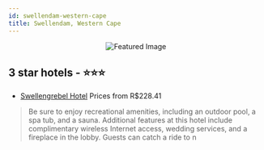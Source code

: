 ```yaml
---
id: swellendam-western-cape
title: Swellendam, Western Cape
---
```


<center><img src="https://i.travelapi.com/hotels/2000000/1560000/1556600/1556520/57f27df9_b.jpg" alt="Featured Image" /></center>


##  3 star hotels - ⭐️⭐️⭐️

-    [Swellengrebel Hotel](https://us.hurb.com/hotels/swellendam/swellengrebel-hotel-JNP-JP142551?cmp=18055) Prices from R$228.41
   > Be sure to enjoy recreational amenities, including an outdoor pool, a spa tub, and a sauna. Additional features at this hotel include complimentary wireless Internet access, wedding services, and a fireplace in the lobby. Guests can catch a ride to n
